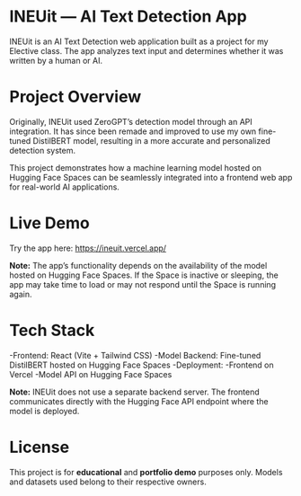 # INEUit — AI Text Detection App

INEUit is an AI Text Detection web application built as a project for my Elective class.
The app analyzes text input and determines whether it was written by a human or AI.

# Project Overview

Originally, INEUit used ZeroGPT’s detection model through an API integration.
It has since been remade and improved to use my own fine-tuned DistilBERT model, resulting in a more accurate and personalized detection system.

This project demonstrates how a machine learning model hosted on Hugging Face Spaces can be seamlessly integrated into a frontend web app for real-world AI applications.

# Live Demo

Try the app here: https://ineuit.vercel.app/

**Note:**
The app’s functionality depends on the availability of the model hosted on Hugging Face Spaces.
If the Space is inactive or sleeping, the app may take time to load or may not respond until the Space is running again.

# Tech Stack

-Frontend: React (Vite + Tailwind CSS)
-Model Backend: Fine-tuned DistilBERT hosted on Hugging Face Spaces
-Deployment:
 -Frontend on Vercel
 -Model API on Hugging Face Spaces

**Note:**
INEUit does not use a separate backend server.
The frontend communicates directly with the Hugging Face API endpoint where the model is deployed.

# License
This project is for **educational** and **portfolio demo** purposes only.
Models and datasets used belong to their respective owners.
